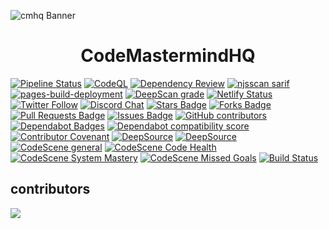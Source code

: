![cmhq Banner](https://github.com/Ajay-Dhangar/CodeMastermindHQ/assets/99037494/a06ede64-e505-4267-a441-f2583628b5b5)


<h1 align="center"> CodeMastermindHQ </h1>
<!--
<a href="https://github.com/Ajay-Dhangar/CodeMastermindHQ/actions/workflows/codeql.yml"><img src="https://github.com/Ajay-Dhangar/CodeMastermindHQ/actions/workflows/codeql.yml/badge.svg"  alt="CodeQL" /></a> -->

[![Pipeline Status](https://gitlab.com/Ajay-Dhangar/CodeMastermindHQ/badges/main/pipeline.svg)](https://gitlab.com/Ajay-Dhangar/CodeMastermindHQ/pipelines)
[![CodeQL](https://github.com/Ajay-Dhangar/CodeMastermindHQ/actions/workflows/github-code-scanning/codeql/badge.svg)](https://github.com/Ajay-Dhangar/CodeMastermindHQ/actions/workflows/github-code-scanning/codeql)
[![Dependency Review](https://github.com/Ajay-Dhangar/CodeMastermindHQ/actions/workflows/dependency-review.yml/badge.svg)](https://github.com/Ajay-Dhangar/CodeMastermindHQ/actions/workflows/dependency-review.yml)
[![njsscan sarif](https://github.com/Ajay-Dhangar/CodeMastermindHQ/actions/workflows/njsscan.yml/badge.svg)](https://github.com/Ajay-Dhangar/CodeMastermindHQ/actions/workflows/njsscan.yml)
[![pages-build-deployment](https://github.com/Ajay-Dhangar/CodeMastermindHQ/actions/workflows/pages/pages-build-deployment/badge.svg)](https://github.com/Ajay-Dhangar/CodeMastermindHQ/actions/workflows/pages/pages-build-deployment)
[![DeepScan grade](https://deepscan.io/api/teams/22888/projects/26177/branches/829375/badge/grade.svg)](https://deepscan.io/dashboard#view=project&tid=22888&pid=26177&bid=829375)
[![Netlify Status](https://api.netlify.com/api/v1/badges/af9f9088-4e9f-433e-b070-2edd6c7e8218/deploy-status)](https://codemastermindhq.vercel.app/)
<a href="https://twitter.com/AJAYDHA27250016"><img src="https://img.shields.io/twitter/follow/AJAYDHA27250016.svg?style=social"  alt="Twitter Follow" /></a>
<a href="https://discord.gg/BFkPKMsfuZ"><img src="https://img.shields.io/discord/102860784329052160.svg" alt="Discord Chat" /></a>
<a href="https://github.com/Ajay-Dhangar/CodeMastermindHQ/stargazers"><img src="https://img.shields.io/github/stars/Ajay-Dhangar/CodeMastermindHQ" alt="Stars Badge"/></a>
<a href="https://github.com/Ajay-Dhangar/CodeMastermindHQ/network/members"><img src="https://img.shields.io/github/forks/Ajay-Dhangar/CodeMastermindHQ" alt="Forks Badge"/></a>
<a href="https://github.com/Ajay-Dhangar/CodeMastermindHQ/pulls"><img src="https://img.shields.io/github/issues-pr/Ajay-Dhangar/CodeMastermindHQ" alt="Pull Requests Badge"/></a>
<a href="https://github.com/Ajay-Dhangar/CodeMastermindHQ/issues"><img src="https://img.shields.io/github/issues/Ajay-Dhangar/CodeMastermindHQ" alt="Issues Badge"/></a>
<a href="https://github.com/Ajay-Dhangar/CodeMastermindHQ/graphs/contributors"><img alt="GitHub contributors" src="https://img.shields.io/github/contributors/Ajay-Dhangar/CodeMastermindHQ?color=2b9348"></a>
<a href="https://docs.github.com/en/github/managing-security-vulnerabilities/about-dependabot-security-updates#about-compatibility-scores"><img alt="Dependabot Badges" src="https://dependabot-badges.githubapp.com/badges/compatibility_score?dependency-name=json5&package-manager=npm_and_yarn&previous-version=2.2.1&new-version=2.2.3"></a>
<a href="https://docs.github.com/en/github/managing-security-vulnerabilities/about-dependabot-security-updates#about-compatibility-scores"><img alt="Dependabot compatibility score" src="https://dependabot-badges.githubapp.com/badges/compatibility_score?dependency-name=@docusaurus/plugin-pwa&package-manager=npm_and_yarn&previous-version=2.1.0&new-version=2.4.1"></a>
<a href="./CODE_OF_CONDUCT.md"><img alt="Contributor Covenant" src="https://img.shields.io/badge/Contributor%20Covenant-2.1-4baaaa.svg"></a>
[![DeepSource](https://app.deepsource.com/gh/Ajay-Dhangar/CodeMastermindHQ.svg/?label=active+issues&show_trend=true&token=zVp05mazbgN_qgrD2X7B70ZK)](https://app.deepsource.com/gh/Ajay-Dhangar/CodeMastermindHQ/)
[![DeepSource](https://app.deepsource.com/gh/Ajay-Dhangar/CodeMastermindHQ.svg/?label=resolved+issues&show_trend=true&token=zVp05mazbgN_qgrD2X7B70ZK)](https://app.deepsource.com/gh/Ajay-Dhangar/CodeMastermindHQ/)
[![CodeScene general](https://codescene.io/images/analyzed-by-codescene-badge.svg)](https://codescene.io/projects/48817)
[![CodeScene Code Health](https://codescene.io/projects/48817/status-badges/code-health)](https://codescene.io/projects/48817)
[![CodeScene System Mastery](https://codescene.io/projects/48817/status-badges/system-mastery)](https://codescene.io/projects/48817)
[![CodeScene Missed Goals](https://codescene.io/projects/48817/status-badges/missed-goals)](https://codescene.io/projects/48817)
[![Build Status](https://app.travis-ci.com/Ajay-Dhangar/CodeMastermindHQ.svg?branch=main)](https://app.travis-ci.com/Ajay-Dhangar/CodeMastermindHQ)


## contributors

<img src="https://opencollective.com/CodeMastermindHQ/contributors.svg?width=890&button=false" />
